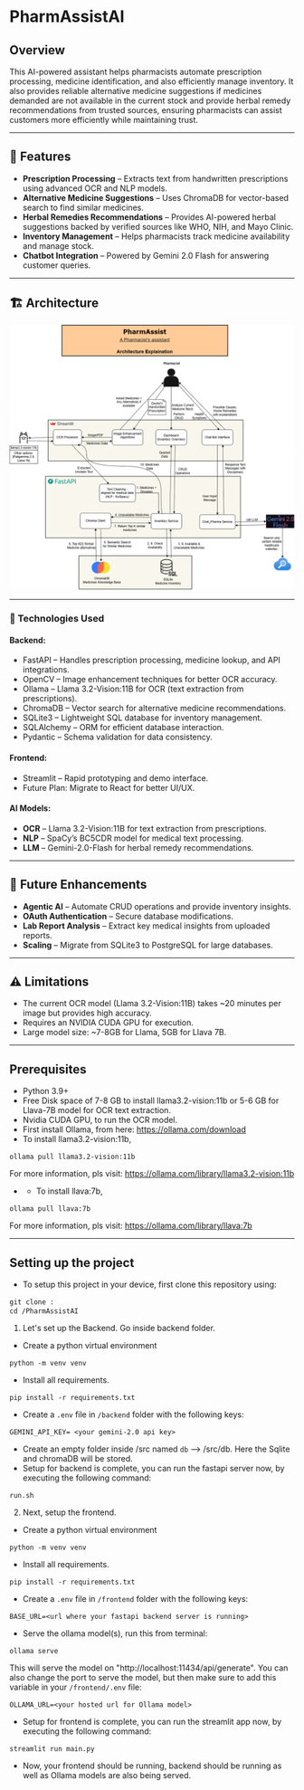 # PharmAssistAI

## Overview  
This AI-powered assistant helps pharmacists automate prescription processing, medicine identification, and also efficiently manage inventory. It also provides reliable alternative medicine suggestions if medicines demanded are not available in the current stock and provide herbal remedy recommendations from trusted sources, ensuring pharmacists can assist customers more efficiently while maintaining trust.  

---

## 🚀 Features  
- **Prescription Processing** – Extracts text from handwritten prescriptions using advanced OCR and NLP models.  
- **Alternative Medicine Suggestions** – Uses ChromaDB for vector-based search to find similar medicines.  
- **Herbal Remedies Recommendations** – Provides AI-powered herbal suggestions backed by verified sources like WHO, NIH, and Mayo Clinic.  
- **Inventory Management** – Helps pharmacists track medicine availability and manage stock.  
- **Chatbot Integration** – Powered by Gemini 2.0 Flash for answering customer queries.  

---

## 🏗 Architecture  
 <img src="/diagrams/ggh-pharmassisitai.drawio (2).png" alt="Architecture Diagram">

---

### 🔧 Technologies Used  
#### **Backend:**  
- FastAPI – Handles prescription processing, medicine lookup, and API integrations.  
- OpenCV – Image enhancement techniques for better OCR accuracy.  
- Ollama – Llama 3.2-Vision:11B for OCR (text extraction from prescriptions).  
- ChromaDB – Vector search for alternative medicine recommendations.  
- SQLite3 – Lightweight SQL database for inventory management.  
- SQLAlchemy – ORM for efficient database interaction.  
- Pydantic – Schema validation for data consistency.  

#### **Frontend:**  
- Streamlit – Rapid prototyping and demo interface.  
- Future Plan: Migrate to React for better UI/UX.  

#### **AI Models:**  
- **OCR** – Llama 3.2-Vision:11B for text extraction from prescriptions.  
- **NLP** – SpaCy’s BC5CDR model for medical text processing.  
- **LLM** – Gemini-2.0-Flash for herbal remedy recommendations.  

---

## 📌 Future Enhancements  
- **Agentic AI** – Automate CRUD operations and provide inventory insights.  
- **OAuth Authentication** – Secure database modifications.  
- **Lab Report Analysis** – Extract key medical insights from uploaded reports.  
- **Scaling** – Migrate from SQLite3 to PostgreSQL for large databases.  

---

## ⚠️ Limitations  
- The current OCR model (Llama 3.2-Vision:11B) takes ~20 minutes per image but provides high accuracy.  
- Requires an NVIDIA CUDA GPU for execution.  
- Large model size: ~7-8GB for Llama, 5GB for Llava 7B.  

---

## **Prerequisites**  
- Python 3.9+
- Free Disk space of 7-8 GB to install llama3.2-vision:11b or 5-6 GB for Llava-7B model for OCR text extraction.
- Nvidia CUDA GPU, to run the OCR model.
- First install Ollama, from here: https://ollama.com/download
- To install llama3.2-vision:11b, 
```
ollama pull llama3.2-vision:11b
```
For more information, pls visit: https://ollama.com/library/llama3.2-vision:11b
- - To install llava:7b, 
```
ollama pull llava:7b
```
For more information, pls visit: https://ollama.com/library/llava:7b

---

## **Setting up the project**
- To setup this project in your device, first clone this repository using:
```
git clone : 
cd /PharmAssistAI
```
1. Let's set up the Backend. Go inside backend folder.
- Create a python virtual environment
```
python -m venv venv
```
- Install all requirements.
```
pip install -r requirements.txt
```
- Create a `.env` file in `/backend` folder with the following keys:
```
GEMINI_API_KEY= <your gemini-2.0 api key>
```
- Create an empty folder inside /src named `db` --> /src/db. Here the Sqlite and chromaDB will be stored.
- Setup for backend is complete, you can run the fastapi server now, by executing the following command:
```
run.sh
```

2. Next, setup the frontend.
- Create a python virtual environment
```
python -m venv venv
```
- Install all requirements.
```
pip install -r requirements.txt
```
- Create a `.env` file in `/frontend` folder with the following keys:
```
BASE_URL=<url where your fastapi backend server is running>
```
- Serve the ollama model(s), run this from terminal:
```
ollama serve
```
This will serve the model on "http://localhost:11434/api/generate". You can also change the port to serve the model, but then make sure to add this variable in your   `/frontend/.env` file:
```
OLLAMA_URL=<your hosted url for Ollama model>
```
- Setup for frontend is complete, you can run the streamlit app now, by executing the following command:
```
streamlit run main.py
```

- Now, your frontend should be running, backend should be running as well as Ollama models are also being served.
